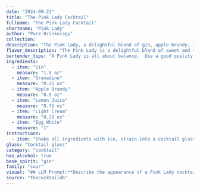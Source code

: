 ```yaml
---
date: "2024-09-23"
title: "The Pink Lady Cocktail"
fullname: "The Pink Lady Cocktail"
shortname: "Pink Lady"
author: "Pure Drinkology"
collection:
description: "The Pink Lady, a delightful blend of gin, apple brandy, lemon juice, and grenadine, is a member of the sour cocktail family. Its origins trace back to the early 20th century, likely originating in the United States, and its vibrant pink hue and sweet-tart flavor quickly made it a popular choice. "
flavor_description: "The Pink Lady is a delightful blend of sweet and tart. Grenadine's sweetness balances the dryness of gin, while the apple brandy adds a fruity depth. Lemon juice provides a bright acidity, cutting through the sweetness and creating a refreshing finish. The overall taste is a harmonious balance of fruity, floral, and citrus notes. "
bartender_tips: "A Pink Lady is all about balance.  Use a good quality gin and apple brandy.  Shake hard with ice to chill thoroughly.  The grenadine adds sweetness, so adjust the amount to your liking.  A fresh squeeze of lemon juice is key, so don't skip it.  Strain into a chilled coupe glass and garnish with a cherry. "
ingredients:
  - item: "Gin"
    measure: "1.5 oz"
  - item: "Grenadine"
    measure: "0.25 oz"
  - item: "Apple Brandy"
    measure: "0.5 oz"
  - item: "Lemon Juice"
    measure: "0.75 oz"
  - item: "Light Cream"
    measure: "0.25 oz"
  - item: "Egg White"
    measure: "1"
instructions:
  - item: "Shake all ingredients with ice, strain into a cocktail glass, and serve."
glass: "Cocktail glass"
category: "cocktail"
has_alcohol: true
base_spirit: "gin"
family: "sour"
visual: "## LLM Prompt:**Describe the appearance of a Pink Lady cocktail.****Consider these details:*** **Color:**  A delicate pink hue, with possible variations depending on the amount of grenadine used.* **Clarity:**  Should be clear and translucent, with no cloudiness or sediment.* **Texture:**  Smooth and silky, with no visible chunks or ice particles.* **Garnish:**  Often garnished with a maraschino cherry or a lemon twist.* **Glassware:**  Typically served in a chilled coupe or martini glass.* **Overall Impression:**  A vibrant and inviting drink, with a sophisticated and elegant appearance. **Example Output:**The Pink Lady shimmers a delicate shade of rose in the chilled coupe glass. Its clarity is flawless, revealing the smooth, silken texture beneath. A bright red maraschino cherry rests gracefully on the rim, adding a pop of color to the elegant presentation.  The overall effect is a captivating blend of sophistication and playful charm. "
source: "thecocktaildb"
---
```


